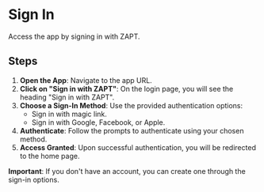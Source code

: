 # Sign In

Access the app by signing in with ZAPT.

## Steps

1. **Open the App**: Navigate to the app URL.
2. **Click on "Sign in with ZAPT"**: On the login page, you will see the heading "Sign in with ZAPT".
3. **Choose a Sign-In Method**: Use the provided authentication options:
   - Sign in with magic link.
   - Sign in with Google, Facebook, or Apple.
4. **Authenticate**: Follow the prompts to authenticate using your chosen method.
5. **Access Granted**: Upon successful authentication, you will be redirected to the home page.

**Important**: If you don't have an account, you can create one through the sign-in options.